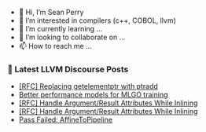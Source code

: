 - 👋 Hi, I’m Sean Perry
- 👀 I’m interested in compilers (c++, COBOL, llvm)
- 🌱 I’m currently learning ...
- 💞️ I’m looking to collaborate on ...
- 📫 How to reach me ...

<!---
s66perry/s66perry is a ✨ special ✨ repository because its `README.md` (this file) appears on your GitHub profile.
You can click the Preview link to take a look at your changes.
--->
### 📕 Latest LLVM Discourse Posts

<!-- DISCOURSE-LLVM:START -->
- [[RFC] Replacing getelementptr with ptradd](https://discourse.llvm.org/t/rfc-replacing-getelementptr-with-ptradd/68699#post_1)
- [Better performance models for MLGO training](https://discourse.llvm.org/t/better-performance-models-for-mlgo-training/68219#post_8)
- [[RFC] Handle Argument/Result Attributes While Inlining](https://discourse.llvm.org/t/rfc-handle-argument-result-attributes-while-inlining/68639#post_3)
- [[RFC] Handle Argument/Result Attributes While Inlining](https://discourse.llvm.org/t/rfc-handle-argument-result-attributes-while-inlining/68639#post_2)
- [Pass Failed: AffineToPipeline](https://discourse.llvm.org/t/pass-failed-affinetopipeline/68488#post_26)
<!-- DISCOURSE-LLVM:END -->
